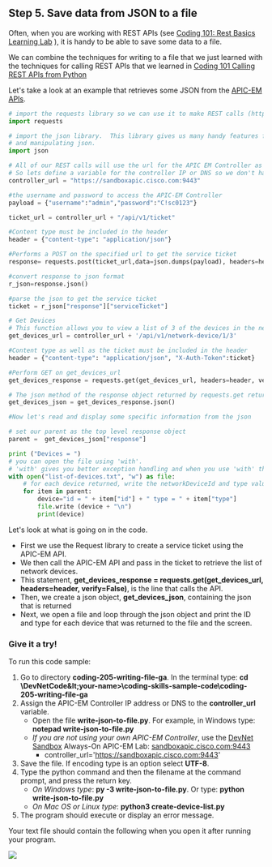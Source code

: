 ## Step 5. Save data from JSON to a file
Often, when you are working with REST APIs (see [Coding 101: Rest Basics Learning Lab](/#/labs/coding-101-rest-basics-ga/step/1) ), it is handy to be able to save some data to a file.

We can combine the techniques for writing to a file that we just learned with the techniques for calling REST APIs that we learned in [Coding 101 Calling REST APIs from Python](/#/labs/coding-101-rest-python/step/1)

Let's take a look at an example that retrieves some JSON from the [APIC-EM APIs](https://anypoint.mulesoft.com/apiplatform/cisco-dev/#/portals/organizations/de91ddd1-9fb8-4731-8bce-03f47c3ba41a/apis/56056/versions/58124/pages/75870).

```python
# import the requests library so we can use it to make REST calls (http://docs.python-requests.org/en/latest/index.html)
import requests

# import the json library.  This library gives us many handy features for formatting, displaying
# and manipulating json.
import json

# All of our REST calls will use the url for the APIC EM Controller as the base URL
# So lets define a variable for the controller IP or DNS so we don't have to keep typing it
controller_url = "https://sandboxapic.cisco.com:9443"

#the username and password to access the APIC-EM Controller
payload = {"username":"admin","password":"C!sc0123"}

ticket_url = controller_url + "/api/v1/ticket"

#Content type must be included in the header
header = {"content-type": "application/json"}

#Performs a POST on the specified url to get the service ticket
response= requests.post(ticket_url,data=json.dumps(payload), headers=header, verify=False)

#convert response to json format
r_json=response.json()

#parse the json to get the service ticket
ticket = r_json["response"]["serviceTicket"]

# Get Devices
# This function allows you to view a list of 3 of the devices in the network(routers and switches).
get_devices_url = controller_url + '/api/v1/network-device/1/3'

#Content type as well as the ticket must be included in the header
header = {"content-type": "application/json", "X-Auth-Token":ticket}

#Perform GET on get_devices_url
get_devices_response = requests.get(get_devices_url, headers=header, verify=False)

# The json method of the response object returned by requests.get returns the request body in json format
get_devices_json = get_devices_response.json()

#Now let's read and display some specific information from the json

# set our parent as the top level response object
parent =  get_devices_json["response"]

print ("Devices = ")
# you can open the file using 'with'.
# 'with' gives you better exception handling and when you use 'with' the file automatically be closed
with open("list-of-devices.txt", "w") as file:
    # for each device returned, write the networkDeviceId and type value to the file
    for item in parent:
        device="id = " + item["id"] + " type = " + item["type"]
        file.write (device + "\n")
        print(device)

```
Let's look at what is going on in the code.

* First we use the Request library to create a service ticket using the APIC-EM API.
* We then call the APIC-EM API and pass in the ticket to retrieve the list of network devices.
* This statement, **get_devices_response = requests.get(get_devices_url, headers=header, verify=False)**, is the line that calls the API.
* Then, we create a json object, **get_devices_json**, containing the json that is returned
* Next, we open a file and loop through the json object and print the ID and type for each device that was returned to the file and the screen.

### Give it a try!
To run this code sample:
1. Go to directory **coding-205-writing-file-ga**.  In the terminal type:
    **cd \DevNetCode\&lt;your-name&gt;\coding-skills-sample-code\coding-205-writing-file-ga**
2. Assign the APIC-EM Controller IP address or DNS to the **controller_url** variable.
    * Open the file **write-json-to-file.py**.  For example, in Windows type: **notepad write-json-to-file.py**
    * *If you are not using your own APIC-EM Controller*, use the [DevNet Sandbox](https://developer.cisco.com/site/devnet/sandbox/) Always-On APIC-EM Lab: [sandboxapic.cisco.com:9443](https://sandboxapic.cisco.com:9443)
        * controller_url='https://sandboxapic.cisco.com:9443'
3. Save the file. If encoding type is an option select **UTF-8**.
4. Type the python command and then the filename at the command prompt, and press the return key.
    * *On Windows type*: **py -3 write-json-to-file.py**.  Or type: **python write-json-to-file.py**
    * *On Mac OS or Linux type*: **python3 create-device-list.py**
5. The program should execute or display an error message.


Your text file should contain the following when you open it after running your program.

![](/posts/files/coding-205-writing-file-ga/assets/images/step5-results.jpg)

